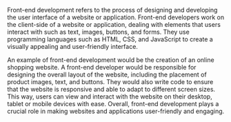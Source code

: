 

Front-end development refers to the process of designing and developing the user interface of a website or application. Front-end developers work on the client-side of a website or application, dealing with elements that users interact with such as text, images, buttons, and forms. They use programming languages such as HTML, CSS, and JavaScript to create a visually appealing and user-friendly interface.

An example of front-end development would be the creation of an online shopping website. A front-end developer would be responsible for designing the overall layout of the website, including the placement of product images, text, and buttons. They would also write code to ensure that the website is responsive and able to adapt to different screen sizes. This way, users can view and interact with the website on their desktop, tablet or mobile devices with ease. Overall, front-end development plays a crucial role in making websites and applications user-friendly and engaging.